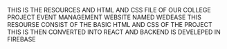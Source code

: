 THIS IS THE RESOURCES AND HTML AND CSS FILE OF OUR COLLEGE PROJECT EVENT  MANAGEMENT WEBSITE NAMED WEDEASE
THIS RESOURSE CONSIST OF THE BASIC HTML AND CSS OF THE PROJECT
THIS IS THEN CONVERTED INTO REACT AND BACKEND IS DEVELEPED IN FIREBASE
